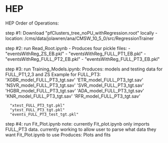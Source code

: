 # HEP
HEP
Order of Operations:

step #1: Download "pfClusters_tree_noPU_withRegression.root" locally
    - location: /cms/data/jolawren/ana/CMSW_10_5_0/src/RegressionTrainer
    
step #2: run Read_Root.ipynb
    - Produces four pickle files:
        - "eventsWithReg_ZS_EB.pkl"
        - "eventsWithReg_FULL_PT1_EB.pkl"
        - "eventsWithReg_FULL_PT2_EB.pkl"
        - "eventsWithReg_FULL_PT3_EB.pkl"


step #3: run Training_Models.ipynb:
    Produces: models and testing data for FULL_PT1,2,3 and ZS
    Example for FULL_PT3:
      'XGBR_model_FULL_PT3_tgt.sav'
      'ETR_model_FULL_PT3_tgt.sav'
      'NSVR_model_FULL_PT3_tgt.sav'
      'SVR_model_FULL_PT3_tgt.sav'
      'HGBR_model_FULL_PT3_tgt.sav'
      'ADA_model_FULL_PT3_tgt.sav'
      'KNR_model_FULL_PT3_tgt.sav'
      'RFR_model_FULL_PT3_tgt.sav'

      "xtest_FULL_PT3_tgt.pkl"
      "ytest_FULL_PT3_tgt.pkl"
      "events_FULL_PT3_test_tgt.pkl"

step #4: run Fit_Plot.ipynb 
note: currently Fit_plot.ipynb only imports FULL_PT3 data. currently working to allow user to parse what data they want Fit_Plot.ipynb to use
    Produces: Plots and fits
